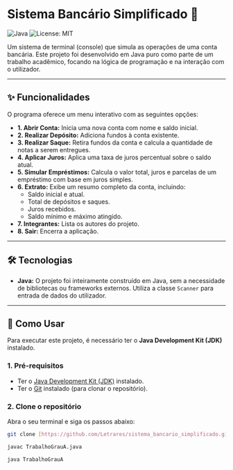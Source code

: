 # Sistema Bancário Simplificado 🏦

![Java](https://img.shields.io/badge/Java-ED8B00?style=for-the-badge&logo=openjdk&logoColor=white)
![License: MIT](https://img.shields.io/badge/License-MIT-blue.svg?style=for-the-badge)

Um sistema de terminal (console) que simula as operações de uma conta bancária. Este projeto foi desenvolvido em Java puro como parte de um trabalho acadêmico, focando na lógica de programação e na interação com o utilizador.

---

## ✨ Funcionalidades

O programa oferece um menu interativo com as seguintes opções:

* **1. Abrir Conta:** Inicia uma nova conta com nome e saldo inicial.
* **2. Realizar Depósito:** Adiciona fundos à conta existente.
* **3. Realizar Saque:** Retira fundos da conta e calcula a quantidade de notas a serem entregues.
* **4. Aplicar Juros:** Aplica uma taxa de juros percentual sobre o saldo atual.
* **5. Simular Empréstimos:** Calcula o valor total, juros e parcelas de um empréstimo com base em juros simples.
* **6. Extrato:** Exibe um resumo completo da conta, incluindo:
    * Saldo inicial e atual.
    * Total de depósitos e saques.
    * Juros recebidos.
    * Saldo mínimo e máximo atingido.
* **7. Integrantes:** Lista os autores do projeto.
* **8. Sair:** Encerra a aplicação.

---

## 🛠️ Tecnologias

* **Java:** O projeto foi inteiramente construído em Java, sem a necessidade de bibliotecas ou frameworks externos. Utiliza a classe `Scanner` para entrada de dados do utilizador.

---

## 🫵 Como Usar

Para executar este projeto, é necessário ter o **Java Development Kit (JDK)** instalado.

### **1. Pré-requisitos**

* Ter o [Java Development Kit (JDK)](https://www.oracle.com/java/technologies/downloads/) instalado.
* Ter o [Git](https://git-scm.com/) instalado (para clonar o repositório).

### **2. Clone o repositório**

Abra o seu terminal e siga os passos abaixo:

```bash
git clone [https://github.com/Letrares/sistema_bancario_simplificado.git](https://github.com/Letrares/sistema_bancario_simplificado.git)

javac TrabalhoGrauA.java

java TrabalhoGrauA
